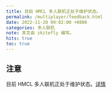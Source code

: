 ```yaml
---
title: 目前 HMCL 多人联机正处于维护状态。
permalink: /multiplayer/feedback.html
date: 2022-11-20 09:02:00 +0800
categories: 多人联机
note: 本文由 zkitefly 编写。
hits: true
toc: true
---
```


## 注意

目前 HMCL 多人联机正处于维护状态。[详情](https://hmcl.huangyuhui.net/api/redirect/multiplayer-migrate)
